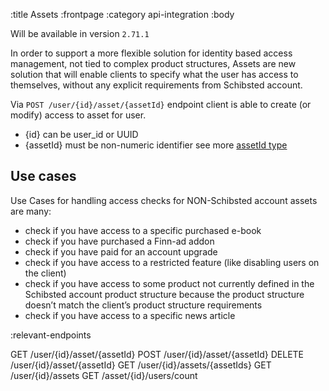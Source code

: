 :title Assets
:frontpage
:category api-integration
:body

Will be available in version `2.71.1`

In order to support a more flexible solution for identity based access management, not tied to complex product structures, Assets are new solution that will enable clients to specify what the user has access to themselves, without any explicit requirements from Schibsted account.

Via `POST /user/{id}/asset/{assetId}` endpoint client is able to create (or modify) access to asset for user. 

- {id} can be user_id or UUID
- {assetId} must be non-numeric identifier see more [assetId type](/types/asset-id/)


## Use cases

Use Cases for handling access checks for NON-Schibsted account assets are many:

- check if you have access to a specific purchased e-book
- check if you have purchased a Finn-ad addon
- check if you have paid for an account upgrade 
- check if you have access to a restricted feature (like disabling users on the client)
- check if you have access to some product not currently defined in the Schibsted account product structure because the product structure doesn’t match the client’s product structure requirements
- check if you have access to a specific news article

:relevant-endpoints

GET /user/{id}/asset/{assetId}
POST /user/{id}/asset/{assetId}
DELETE /user/{id}/asset/{assetId}
GET /user/{id}/assets/{assetIds}
GET /user/{id}/assets
GET /asset/{id}/users/count
